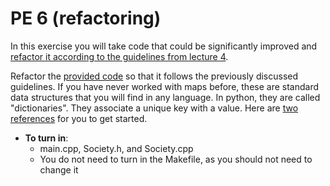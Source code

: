 PE 6 (refactoring)
==============


In this exercise you will take code that could be significantly improved and [refactor it according to the guidelines from lecture 4](../lectures/4_cpp_structs_objects_part3/coding_practices/codingpractices.md).


Refactor the [provided code](pe6_code/) so that it follows the previously discussed guidelines. If you have never worked with maps before, these are standard data structures that you will find in any language. In python, they are called "dictionaries". They associate a unique key with a value. Here are [two](https://en.cppreference.com/w/cpp/container/map) [references](https://www.geeksforgeeks.org/map-associative-containers-the-c-standard-template-library-stl/) for you to get started.
- __To turn in__:
    - main.cpp, Society.h, and Society.cpp
    - You do not need to turn in the Makefile, as you should not need to change it
